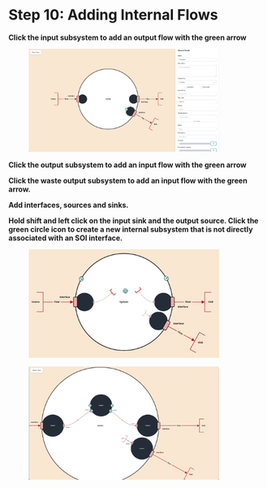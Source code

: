 # Step 10: Adding Internal Flows

**Click the input subsystem to add an output flow with the green arrow**

<figure><img src="../../.gitbook/assets/internal1.png" alt="" width="375"><figcaption></figcaption></figure>

**Click the output subsystem to add an input flow with the green arrow**

**Click the waste output subsystem to add an input flow with the green arrow.**&#x20;

**Add interfaces, sources and sinks.**&#x20;





**Hold shift and left click on the input sink and the output source. Click the green circle icon to create a new internal subsystem that is not directly associated with an SOI interface.**



<figure><img src="../../.gitbook/assets/internal2 (1).png" alt="" width="375"><figcaption></figcaption></figure>

<figure><img src="../../.gitbook/assets/internal3.png" alt="" width="375"><figcaption></figcaption></figure>
